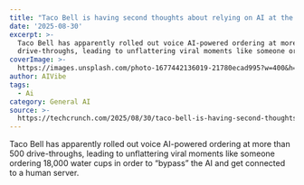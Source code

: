 ```yaml
---
title: "Taco Bell is having second thoughts about relying on AI at the drive-through\_"
date: '2025-08-30'
excerpt: >-
  Taco Bell has apparently rolled out voice AI-powered ordering at more than 500
  drive-throughs, leading to unflattering viral moments like someone orde...
coverImage: >-
  https://images.unsplash.com/photo-1677442136019-21780ecad995?w=400&h=200&fit=crop&auto=format
author: AIVibe
tags:
  - Ai
category: General AI
source: >-
  https://techcrunch.com/2025/08/30/taco-bell-is-having-second-thoughts-about-relying-on-ai-at-the-drive-through/
---
```

Taco Bell has apparently rolled out voice AI-powered ordering at more than 500 drive-throughs, leading to unflattering viral moments like someone ordering 18,000 water cups in order to “bypass” the AI and get connected to a human server.
